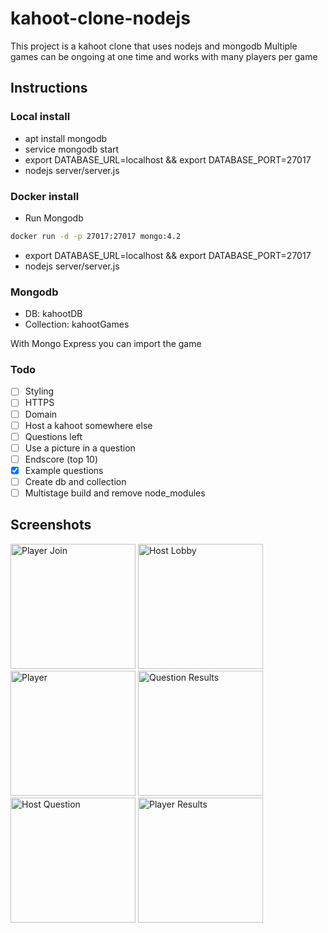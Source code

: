 # kahoot-clone-nodejs

This project is a kahoot clone that uses nodejs and mongodb
Multiple games can be ongoing at one time and works with many players per game

## Instructions

### Local install

- apt install mongodb
- service mongodb start
- export DATABASE_URL=localhost && export DATABASE_PORT=27017
- nodejs server/server.js

### Docker install

- Run Mongodb
```bash
docker run -d -p 27017:27017 mongo:4.2
```
- export DATABASE_URL=localhost && export DATABASE_PORT=27017
- nodejs server/server.js

### Mongodb

- DB: kahootDB
- Collection: kahootGames

With Mongo Express you can import the game


### Todo

- [ ] Styling
- [ ] HTTPS
- [ ] Domain
- [ ] Host a kahoot somewhere else
- [ ] Questions left
- [ ] Use a picture in a question
- [ ] Endscore (top 10)
- [x] Example questions
- [ ] Create db and collection
- [ ] Multistage build and remove node_modules

## Screenshots

<img src="Screenshots/join.png" height="200" width="auto" alt="Player Join"/>
<img src="Screenshots/hostJoin.png" height="200" width="auto" alt="Host Lobby"/>
<img src="Screenshots/player.png" height="200" width="auto" alt="Player"/>
<img src="Screenshots/questionResults.png" height="200" width="auto" alt="Question Results"/>
<img src="Screenshots/hostQuestion.png" height="200" width="auto" alt="Host Question"/>
<img src="Screenshots/incorrect.png" height="200" width="auto" alt="Player Results"/>
